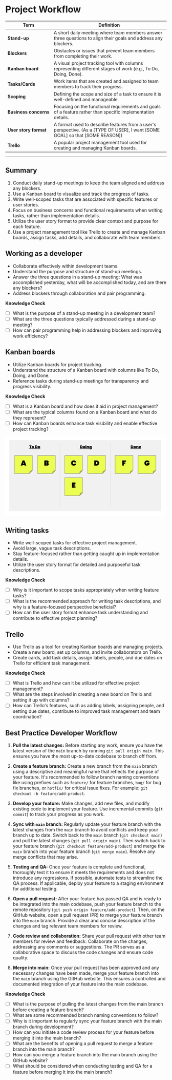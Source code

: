 # Project Workflow

| Term | Definition |
| ---- | ---------- |
| __Stand-up__ |  A short daily meeting where team members answer three questions to align their goals and address any blockers. |
| __Blockers__ | Obstacles or issues that prevent team members from completing their work. |
| __Kanban&nbsp;board__ | A visual project tracking tool with columns representing different stages of work (e.g., To Do, Doing, Done). |
| __Tasks/Cards__ | Work items that are created and assigned to team members to track their progress. |
| __Scoping__ | Defining the scope and size of a task to ensure it is well-defined and manageable. |
| __Business&nbsp;concerns__ | Focusing on the functional requirements and goals of a feature rather than specific implementation details. |
| __User&nbsp;story&nbsp;format__ | A format used to describe features from a user's perspective. (As a [TYPE OF USER], I want [SOME GOAL] so that [SOME REASON]) |
| __Trello__ | A popular project management tool used for creating and managing Kanban boards. |

---

## Summary

1. Conduct daily stand-up meetings to keep the team aligned and address any blockers.
1. Use a Kanban board to visualize and track the progress of tasks.
1. Write well-scoped tasks that are associated with specific features or user stories.
1. Focus on business concerns and functional requirements when writing tasks, rather than implementation details.
1. Utilize the user story format to provide clear context and purpose for each feature.
1. Use a project management tool like Trello to create and manage Kanban boards, assign tasks, add details, and collaborate with team members.

## Working as a developer

- Collaborate effectively within development teams.
- Understand the purpose and structure of stand-up meetings.
- Answer the three questions in a stand-up meeting: What was accomplished yesterday, what will be accomplished today, and are there any blockers?
- Address blockers through collaboration and pair programming.

__Knowledge Check__

- [ ] What is the purpose of a stand-up meeting in a development team?
- [ ] What are the three questions typically addressed during a stand-up meeting?
- [ ] How can pair programming help in addressing blockers and improving work efficiency?

## Kanban boards

- Utilize Kanban boards for project tracking.
- Understand the structure of a Kanban board with columns like To Do, Doing, and Done.
- Reference tasks during stand-up meetings for transparency and progress visibility.

__Knowledge Check__

- [ ] What is a Kanban board and how does it aid in project management?
- [ ] What are the typical columns found on a Kanban board and what do they represent?
- [ ] How can Kanban boards enhance task visibility and enable effective project tracking?

![](./images/kanban-example.png)

## Writing tasks

- Write well-scoped tasks for effective project management.
- Avoid large, vague task descriptions.
- Stay feature-focused rather than getting caught up in implementation details.
- Utilize the user story format for detailed and purposeful task descriptions.

__Knowledge Check__

- [ ] Why is it important to scope tasks appropriately when writing feature tasks?
- [ ] What is the recommended approach for writing task descriptions, and why is a feature-focused perspective beneficial?
- [ ] How can the user story format enhance task understanding and contribute to effective project planning?

## Trello

- Use Trello as a tool for creating Kanban boards and managing projects.
- Create a new board, set up columns, and invite collaborators on Trello.
- Create cards, add task details, assign labels, people, and due dates on Trello for efficient task management.

__Knowledge Check__

- [ ] What is Trello and how can it be utilized for effective project management?
- [ ] What are the steps involved in creating a new board on Trello and setting it up with columns?
- [ ] How can Trello's features, such as adding labels, assigning people, and setting due dates, contribute to improved task management and team coordination?

## Best Practice Developer Workflow

1. __Pull the latest changes:__ Before starting any work, ensure you have the latest version of the `main` branch by running `git pull origin main`. This ensures you have the most up-to-date codebase to branch off from.

1. __Create a feature branch:__ Create a new branch from the `main` branch using a descriptive and meaningful name that reflects the purpose of your feature. It's recommended to follow branch naming conventions like using prefixes such as `feature/` for feature branches, `bug/` for bug fix branches, or `hotfix/` for critical issue fixes. For example: `git checkout -b feature/add-product`.

1. __Develop your feature:__ Make changes, add new files, and modify existing code to implement your feature. Use incremental commits (`git commit`) to track your progress as you work.

1. __Sync with `main` branch:__ Regularly update your feature branch with the latest changes from the `main` branch to avoid conflicts and keep your branch up to date. Switch back to the `main` branch (`git checkout main`) and pull the latest changes (`git pull origin main`). Then switch back to your feature branch (`git checkout feature/add-product`) and merge the `main` branch into your feature branch (`git merge main`). Resolve any merge conflicts that may arise.

1. __Testing and QA:__ Once your feature is complete and functional, thoroughly test it to ensure it meets the requirements and does not introduce any regressions. If possible, automate tests to streamline the QA process. If applicable, deploy your feature to a staging environment for additional testing.

1. __Open a pull request:__ After your feature has passed QA and is ready to be integrated into the main codebase, push your feature branch to the remote repository (`git push origin feature/add-product`). Then, on the GitHub website, open a pull request (PR) to merge your feature branch into the `main` branch. Provide a clear and concise description of the changes and tag relevant team members for review.

1. __Code review and collaboration:__ Share your pull request with other team members for review and feedback. Collaborate on the changes, addressing any comments or suggestions. The PR serves as a collaborative space to discuss the code changes and ensure code quality.

1. __Merge into main:__ Once your pull request has been approved and any necessary changes have been made, merge your feature branch into the `main` branch using the GitHub website. This ensures a controlled and documented integration of your feature into the main codebase.

__Knowledge Check__

- [ ] What is the purpose of pulling the latest changes from the main branch before creating a feature branch?
- [ ] What are some recommended branch naming conventions to follow?
- [ ] Why is it important to regularly sync your feature branch with the main branch during development?
- [ ] How can you initiate a code review process for your feature before merging it into the main branch?
- [ ] What are the benefits of opening a pull request to merge a feature branch into the main branch?
- [ ] How can you merge a feature branch into the main branch using the GitHub website?
- [ ] What should be considered when conducting testing and QA for a feature before merging it into the main branch?